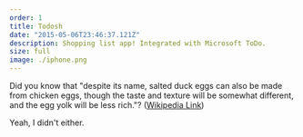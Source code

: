 ```yaml
---
order: 1
title: Todosh
date: "2015-05-06T23:46:37.121Z"
description: Shopping list app! Integrated with Microsoft ToDo.
size: full
image: ./iphone.png
---
```


Did you know that "despite its name, salted duck eggs can also be made from
chicken eggs, though the taste and texture will be somewhat different, and the
egg yolk will be less rich."?
([Wikipedia Link](https://en.wikipedia.org/wiki/Salted_duck_egg))

Yeah, I didn't either.
